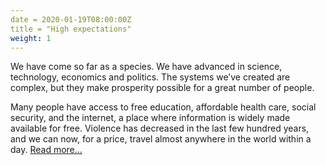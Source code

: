```yaml
---
date = 2020-01-19T08:00:00Z
title = "High expectations"
weight: 1
---
```


We have come so far as a species. We have advanced in science, technology, economics and politics. The systems we’ve created are complex, but they make prosperity possible for a great number of people.  
  
Many people have access to free education, affordable health care, social security, and the internet, a place where information is widely made available for free. Violence has decreased in the last few hundred years, and we can now, for a price, travel almost anywhere in the world within a day. [Read more...](https://jorrit.co/posts/high-expectations)
